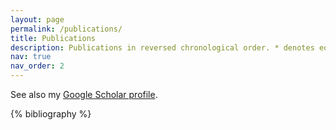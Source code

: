 ```yaml
---
layout: page
permalink: /publications/
title: Publications
description: Publications in reversed chronological order. * denotes equal contribution.
nav: true
nav_order: 2
---
```


See also my [Google Scholar profile](https://scholar.google.com/citations?&user=fy17k4kAAAAJ&sortby=pubdate).

<!-- _pages/publications.md -->
<div class="publications">

{% bibliography %}

</div>
